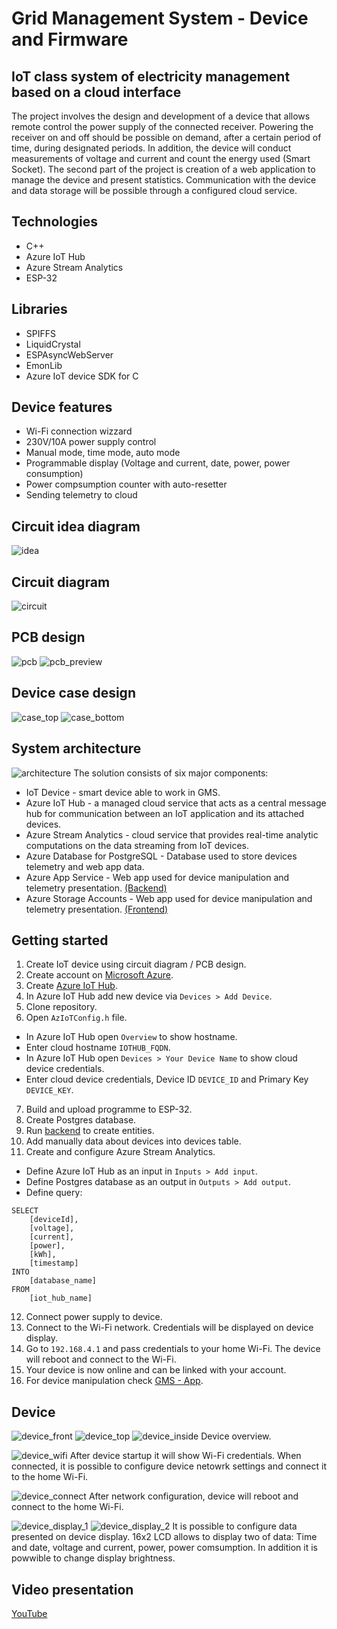 # Grid Management System - Device and Firmware
## IoT class system of electricity management based on a cloud interface
The project involves the design and development of a device that allows remote control the power supply of the connected receiver. Powering the receiver on and off should be possible on demand, after a certain period of time, during designated periods. In addition, the device will conduct measurements of voltage and current and count the energy used (Smart Socket). The second part of the project is creation of a web application to manage the device and present statistics. Communication with the device and data storage will be possible through a configured cloud service.
## Technologies
* C++
* Azure IoT Hub
* Azure Stream Analytics
* ESP-32
## Libraries
* SPIFFS
* LiquidCrystal
* ESPAsyncWebServer
* EmonLib
* Azure IoT device SDK for C
## Device features
* Wi-Fi connection wizzard
* 230V/10A power supply control
* Manual mode, time mode, auto mode
* Programmable display (Voltage and current, date, power, power consumption)
* Power compsumption counter with auto-resetter
* Sending telemetry to cloud
## Circuit idea diagram
![idea](/diagram/Idea.png)
## Circuit diagram
![circuit](/device/circuit/gms.png)
## PCB design
![pcb](/device/circuit/pcb.jpg)
![pcb_preview](/device/circuit/pcb_preview.jpg)
## Device case design
![case_top](/device/case/render/top.png)
![case_bottom](/device/case/render/bottom.png)
## System architecture
![architecture](/diagram/Architektura.png)
The solution consists of six major components:
* IoT Device - smart device able to work in GMS.
* Azure IoT Hub - a managed cloud service that acts as a central message hub for communication between an IoT application and its attached devices.
* Azure Stream Analytics - cloud service that provides real-time analytic computations on the data streaming from IoT devices.
* Azure Database for PostgreSQL - Database used to store devices telemetry and web app data.
* Azure App Service - Web app used for device manipulation and telemetry presentation. [(Backend)](https://github.com/wybieracz/GMS-App)
* Azure Storage Accounts - Web app used for device manipulation and telemetry presentation. [(Frontend)](https://github.com/wybieracz/GMS-App)
## Getting started
1. Create IoT device using circuit diagram / PCB design.
2. Create account on [Microsoft Azure](https://azure.microsoft.com/en-gb/).
3. Create [Azure IoT Hub](https://docs.microsoft.com/en-gb/azure/iot-hub/iot-hub-create-through-portal).
4. In Azure IoT Hub add new device via `Devices > Add Device`.
5. Clone repository.
6. Open `AzIoTConfig.h` file.
* In Azure IoT Hub open `Overview` to show hostname.
* Enter cloud hostname `IOTHUB_FQDN`.
* In Azure IoT Hub open `Devices > Your Device Name` to show cloud device credentials.
* Enter cloud device credentials, Device ID `DEVICE_ID` and Primary Key `DEVICE_KEY`.
7. Build and upload programme to ESP-32.
8. Create Postgres database.
9. Run [backend](https://github.com/wybieracz/GMS-App) to create entities.
10. Add manually data about devices into devices table.
11. Create and configure Azure Stream Analytics.
* Define Azure IoT Hub as an input in `Inputs > Add input`.
* Define Postgres database as an output in `Outputs > Add output`.
* Define query:
```
SELECT
    [deviceId],
    [voltage],
    [current],
    [power],
    [kWh],
    [timestamp]
INTO
    [database_name]
FROM
    [iot_hub_name]
```
12. Connect power supply to device.
13. Connect to the Wi-Fi network. Credentials will be displayed on device display.
14. Go to `192.168.4.1` and pass credentials to your home Wi-Fi. The device will reboot and connect to the Wi-Fi.
15. Your device is now online and can be linked with your account.
16. For device manipulation check [GMS - App](https://github.com/wybieracz/SZEE-App).
## Device
![device_front](/device/photos/front.jpg)
![device_top](/device/photos/top.jpg)
![device_inside](/device/photos/inside.jpg)
Device overview.

![device_wifi](/device/photos/wifi.jpg)
After device startup it will show Wi-Fi credentials. When connected, it is possible to configure device netowrk settings and connect it to the home Wi-Fi.

![device_connect](/device/photos/connect.jpg)
After network configuration, device will reboot and connect to the home Wi-Fi.

![device_display_1](/device/photos/display_1.jpg)
![device_display_2](/device/photos/display_2.jpg)
It is possible to configure data presented on device display. 16x2 LCD allows to display two of data: Time and date, voltage and current, power, power comsumption. In addition it is powwible to change display brightness.
## Video presentation
[YouTube](https://youtu.be/LqCKxmR3ckY)

